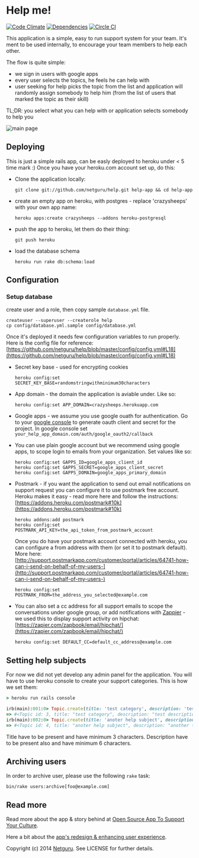 # Help me!

[![Code Climate](http://img.shields.io/codeclimate/github/netguru/help.svg)](https://codeclimate.com/github/netguru/help)
[![Dependencies](http://img.shields.io/gemnasium/netguru/help.svg)](https://gemnasium.com/netguru/help)
[![Circle CI](https://circleci-badges.herokuapp.com/netguru/help/0b87a42d881a82d69dca72d9c0f4cc680f795f62)](https://circleci.com/gh/netguru/help)

This application is a simple, easy to run support system for your team. It's ment to be used internally, to encourage your team members to help each other.

The flow is quite simple:

* we sign in users with google apps
* every user selects the topics, he feels he can help with
* user seeking for help picks the topic from the list and application will randomly assign somebody to help him (from the list of users that marked the topic as their skill)

TL;DR: you select what you can help with or application selects somebody to help you

![main page](https://netguruco-production.s3.amazonaws.com/uploads/1400162300-help_main_page.png)

## Deploying
This is just a simple rails app, can be easly deployed to heroku under < 5 time mark :)
Once you have your heroku.com account set up, do this:

* Clone the application locally:

  `git clone git://github.com/netguru/help.git help-app && cd help-app`

* create an empty app on heroku, with postgres - replace 'crazysheeps' with your own app name:

  `heroku apps:create crazysheeps --addons heroku-postgresql`

* push the app to heroku, let them do their thing:

  `git push heroku`

* load the database schema

  `heroku run rake db:schema:load`

## Configuration

### Setup database

create user and a role, then copy sample `database.yml` file.

```shell
createuser --superuser --createrole help
cp config/database.yml.sample config/database.yml
```

Once it's deployed it needs few configuration variables to run properly.
Here is the config file for reference: [https://github.com/netguru/help/blob/master/config/config.yml#L18](https://github.com/netguru/help/blob/master/config/config.yml#L18)

* Secret key base - used for encrypting cookies

  `heroku config:set SECRET_KEY_BASE=randomstringwithminimum30characters`

* App domain - the domain the application is aviable under. Like so:

  `heroku config:set APP_DOMAIN=crazysheeps.herokuapp.com`

* Google apps - we assume you use google ouath for authentication.
Go to your [google console](https://cloud.google.com/console/project) to generate oauth client and secret for the project.
In google console set `your_help_app_domain.com/auth/google_oauth2/callback`

* You can use plain google account but we recommend using google apps, to scope login to emails from your organization.
Set values like so:

  ```shell
  heroku config:set GAPPS_ID=google_apps_client_id
  heroku config:set GAPPS_SECRET=google_apps_client_secret
  heroku config:set GAPPS_DOMAIN=google_apps_primary_domain
  ```

* Postmark - if you want the application to send out email notifications on support request you can configure it to use postmark free account. Heroku makes it easy - read more here and follow the instructions: [https://addons.heroku.com/postmark#10k](https://addons.heroku.com/postmark#10k)

  ```shell
  heroku addons:add postmark
  heroku config:set POSTMARK_API_KEY=the_api_token_from_postmark_account
  ```

  Once you do have your postmark account connected with heroku, you can configure a from address with them (or set it to postmark default).
  More here: [http://support.postmarkapp.com/customer/portal/articles/64741-how-can-i-send-on-behalf-of-my-users-](http://support.postmarkapp.com/customer/portal/articles/64741-how-can-i-send-on-behalf-of-my-users-)

  `heroku config:set POSTMARK_FROM=the_address_you_selected@example.com`

* You can also set a cc address for all support emails to scope the conversations under google group, or add notifications with [Zappier](https://zapier.com/zapbook/email/) - we used this to display support activity on hipchat: [https://zapier.com/zapbook/email/hipchat/](https://zapier.com/zapbook/email/hipchat/)

  `heroku config:set DEFAULT_CC=default_cc_address@example.com`

## Setting help subjects

For now we did not yet develop any admin panel for the application. You will have to use heroku console to create your support categories. This is how we set them:

```ruby
> heroku run rails console

irb(main):001:0> Topic.create(title: 'test category', description: 'test description')
=> #<Topic id: 3, title: "test category", description: "test description">
irb(main):002:0> Topic.create(title: 'anoter help subject', description: 'another topic description')
=> #<Topic id: 4, title: "anoter help subject", description: "another topic description">

```
Title have to be present and have minimum 3 characters.
Description have to be present also and have minimum 6 characters.

## Archiving users

In order to archive user, please use the following `rake` task:

```shell
bin/rake users:archive[foo@example.com]
```

## Read more

Read more about the app & story behind at [Open Source App To Support Your Culture](https://netguru.co/blog/posts/open-source-app-to-support-your-culture).

Here a bit about the [app's redesign & enhancing user experience](https://netguru.co/blog/posts/redesign-this-is-what-we-did-to-make-our-open-source-app-work-and-look-slick).

Copyright (c) 2014 [Netguru](https://netguru.co). See LICENSE for further details.
